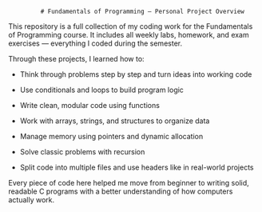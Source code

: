              # Fundamentals of Programming – Personal Project Overview

This repository is a full collection of my coding work for the Fundamentals of Programming course. It includes all weekly labs, homework, and exam exercises — everything I coded during the semester.

Through these projects, I learned how to:

- Think through problems step by step and turn ideas into working code

- Use conditionals and loops to build program logic

- Write clean, modular code using functions

- Work with arrays, strings, and structures to organize data

- Manage memory using pointers and dynamic allocation

- Solve classic problems with recursion

- Split code into multiple files and use headers like in real-world projects

Every piece of code here helped me move from beginner to writing solid, readable C programs with a better understanding of how computers actually work.
